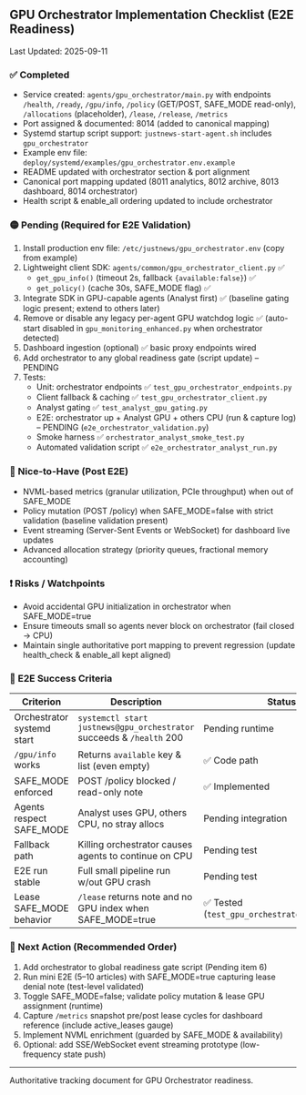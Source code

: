 ## GPU Orchestrator Implementation Checklist (E2E Readiness)

Last Updated: 2025-09-11

### ✅ Completed
- Service created: `agents/gpu_orchestrator/main.py` with endpoints `/health`, `/ready`, `/gpu/info`, `/policy` (GET/POST, SAFE_MODE read-only), `/allocations` (placeholder), `/lease`, `/release`, `/metrics`
- Port assigned & documented: 8014 (added to canonical mapping)
- Systemd startup script support: `justnews-start-agent.sh` includes `gpu_orchestrator`
- Example env file: `deploy/systemd/examples/gpu_orchestrator.env.example`
- README updated with orchestrator section & port alignment
- Canonical port mapping updated (8011 analytics, 8012 archive, 8013 dashboard, 8014 orchestrator)
- Health script & enable_all ordering updated to include orchestrator

### 🟡 Pending (Required for E2E Validation)
1. Install production env file: `/etc/justnews/gpu_orchestrator.env` (copy from example)
2. Lightweight client SDK: `agents/common/gpu_orchestrator_client.py` ✅
   - `get_gpu_info()` (timeout 2s, fallback `{available:false}`) ✅
   - `get_policy()` (cache 30s, SAFE_MODE flag) ✅
3. Integrate SDK in GPU-capable agents (Analyst first) ✅ (baseline gating logic present; extend to others later)
4. Remove or disable any legacy per-agent GPU watchdog logic ✅ (auto-start disabled in `gpu_monitoring_enhanced.py` when orchestrator detected)
5. Dashboard ingestion (optional) ✅ basic proxy endpoints wired
6. Add orchestrator to any global readiness gate (script update) – PENDING
7. Tests:
   - Unit: orchestrator endpoints ✅ `test_gpu_orchestrator_endpoints.py`
   - Client fallback & caching ✅ `test_gpu_orchestrator_client.py`
   - Analyst gating ✅ `test_analyst_gpu_gating.py`
   - E2E: orchestrator up + Analyst GPU + others CPU (run & capture log) – PENDING (`e2e_orchestrator_validation.py`)
   - Smoke harness ✅ `orchestrator_analyst_smoke_test.py`
   - Automated validation script ✅ `e2e_orchestrator_analyst_run.py`

### 🔵 Nice-to-Have (Post E2E)
- NVML-based metrics (granular utilization, PCIe throughput) when out of SAFE_MODE
- Policy mutation (POST /policy) when SAFE_MODE=false with strict validation (baseline validation present)
- Event streaming (Server-Sent Events or WebSocket) for dashboard live updates
- Advanced allocation strategy (priority queues, fractional memory accounting)

### ❗ Risks / Watchpoints
- Avoid accidental GPU initialization in orchestrator when SAFE_MODE=true
- Ensure timeouts small so agents never block on orchestrator (fail closed → CPU)
- Maintain single authoritative port mapping to prevent regression (update health_check & enable_all kept aligned)

### 🧪 E2E Success Criteria
| Criterion | Description | Status |
|-----------|-------------|--------|
| Orchestrator systemd start | `systemctl start justnews@gpu_orchestrator` succeeds & `/health` 200 | Pending runtime
| `/gpu/info` works | Returns `available` key & list (even empty) | ✅ Code path
| SAFE_MODE enforced | POST /policy blocked / read-only note | ✅ Implemented
| Agents respect SAFE_MODE | Analyst uses GPU, others CPU, no stray allocs | Pending integration
| Fallback path | Killing orchestrator causes agents to continue on CPU | Pending test
| E2E run stable | Full small pipeline run w/out GPU crash | Pending test
| Lease SAFE_MODE behavior | `/lease` returns note and no GPU index when SAFE_MODE=true | ✅ Tested (`test_gpu_orchestrator_leasing.py`)

### 📌 Next Action (Recommended Order)
1. Add orchestrator to global readiness gate script (Pending item 6)
2. Run mini E2E (5–10 articles) with SAFE_MODE=true capturing lease denial note (test-level validated)
3. Toggle SAFE_MODE=false; validate policy mutation & lease GPU assignment (runtime)
4. Capture `/metrics` snapshot pre/post lease cycles for dashboard reference (include active_leases gauge)
5. Implement NVML enrichment (guarded by SAFE_MODE & availability)
6. Optional: add SSE/WebSocket event streaming prototype (low-frequency state push)

---
Authoritative tracking document for GPU Orchestrator readiness.